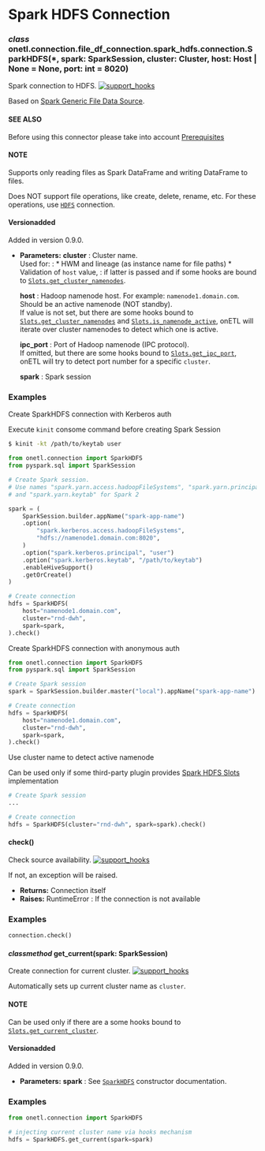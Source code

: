 <a id="spark-hdfs-connection"></a>

# Spark HDFS Connection

### *class* onetl.connection.file_df_connection.spark_hdfs.connection.SparkHDFS(\*, spark: SparkSession, cluster: Cluster, host: Host | None = None, port: int = 8020)

Spark connection to HDFS. [![support_hooks](https://img.shields.io/badge/%20-support%20hooks-blue)](https://onetl.readthedocs.io/en/0.13.5/hooks/index.html)

Based on [Spark Generic File Data Source](https://spark.apache.org/docs/latest/sql-data-sources-generic-options.html).

#### SEE ALSO
Before using this connector please take into account [Prerequisites](prerequisites.md#spark-hdfs-prerequisites)

#### NOTE
Supports only reading files as Spark DataFrame and writing DataFrame to files.

Does NOT support file operations, like create, delete, rename, etc. For these operations,
use [`HDFS`](../../file_connection/hdfs/connection.md#onetl.connection.file_connection.hdfs.connection.HDFS) connection.

#### Versionadded
Added in version 0.9.0.

* **Parameters:**
  **cluster**
  : Cluster name.
    <br/>
    Used for:
    : * HWM and lineage (as instance name for file paths)
      * Validation of `host` value,
        : if latter is passed and if some hooks are bound to
          [`Slots.get_cluster_namenodes`](slots.md#onetl.connection.file_df_connection.spark_hdfs.slots.SparkHDFSSlots.get_cluster_namenodes).

  **host**
  : Hadoop namenode host. For example: `namenode1.domain.com`.
    <br/>
    Should be an active namenode (NOT standby).
    <br/>
    If value is not set, but there are some hooks bound to
    [`Slots.get_cluster_namenodes`](slots.md#onetl.connection.file_df_connection.spark_hdfs.slots.SparkHDFSSlots.get_cluster_namenodes)
    and
    [`Slots.is_namenode_active`](slots.md#onetl.connection.file_df_connection.spark_hdfs.slots.SparkHDFSSlots.is_namenode_active),
    onETL will iterate over cluster namenodes to detect which one is active.

  **ipc_port**
  : Port of Hadoop namenode (IPC protocol).
    <br/>
    If omitted, but there are some hooks bound to
    [`Slots.get_ipc_port`](slots.md#onetl.connection.file_df_connection.spark_hdfs.slots.SparkHDFSSlots.get_ipc_port),
    onETL will try to detect port number for a specific `cluster`.

  **spark**
  : Spark session

### Examples

Create SparkHDFS connection with Kerberos auth

Execute `kinit` consome command before creating Spark Session

```bash
$ kinit -kt /path/to/keytab user
```

```python
from onetl.connection import SparkHDFS
from pyspark.sql import SparkSession

# Create Spark session.
# Use names "spark.yarn.access.hadoopFileSystems", "spark.yarn.principal"
# and "spark.yarn.keytab" for Spark 2

spark = (
    SparkSession.builder.appName("spark-app-name")
    .option(
        "spark.kerberos.access.hadoopFileSystems",
        "hdfs://namenode1.domain.com:8020",
    )
    .option("spark.kerberos.principal", "user")
    .option("spark.kerberos.keytab", "/path/to/keytab")
    .enableHiveSupport()
    .getOrCreate()
)

# Create connection
hdfs = SparkHDFS(
    host="namenode1.domain.com",
    cluster="rnd-dwh",
    spark=spark,
).check()
```

Create SparkHDFS connection with anonymous auth

```py
from onetl.connection import SparkHDFS
from pyspark.sql import SparkSession

# Create Spark session
spark = SparkSession.builder.master("local").appName("spark-app-name").getOrCreate()

# Create connection
hdfs = SparkHDFS(
    host="namenode1.domain.com",
    cluster="rnd-dwh",
    spark=spark,
).check()
```

Use cluster name to detect active namenode

Can be used only if some third-party plugin provides [Spark HDFS Slots](slots.md#spark-hdfs-slots) implementation

```python
# Create Spark session
...

# Create connection
hdfs = SparkHDFS(cluster="rnd-dwh", spark=spark).check()
```

<!-- !! processed by numpydoc !! -->

#### check()

Check source availability. [![support_hooks](https://img.shields.io/badge/%20-support%20hooks-blue)](https://onetl.readthedocs.io/en/0.13.5/hooks/index.html)

If not, an exception will be raised.

* **Returns:**
  Connection itself
* **Raises:**
  RuntimeError
  : If the connection is not available

### Examples

```python
connection.check()
```

<!-- !! processed by numpydoc !! -->

#### *classmethod* get_current(spark: SparkSession)

Create connection for current cluster. [![support_hooks](https://img.shields.io/badge/%20-support%20hooks-blue)](https://onetl.readthedocs.io/en/0.13.5/hooks/index.html)

Automatically sets up current cluster name as `cluster`.

#### NOTE
Can be used only if there are a some hooks bound to
[`Slots.get_current_cluster`](slots.md#onetl.connection.file_df_connection.spark_hdfs.slots.SparkHDFSSlots.get_current_cluster).

#### Versionadded
Added in version 0.9.0.

* **Parameters:**
  **spark**
  : See [`SparkHDFS`](#onetl.connection.file_df_connection.spark_hdfs.connection.SparkHDFS) constructor documentation.

### Examples

```python
from onetl.connection import SparkHDFS

# injecting current cluster name via hooks mechanism
hdfs = SparkHDFS.get_current(spark=spark)
```

<!-- !! processed by numpydoc !! -->
